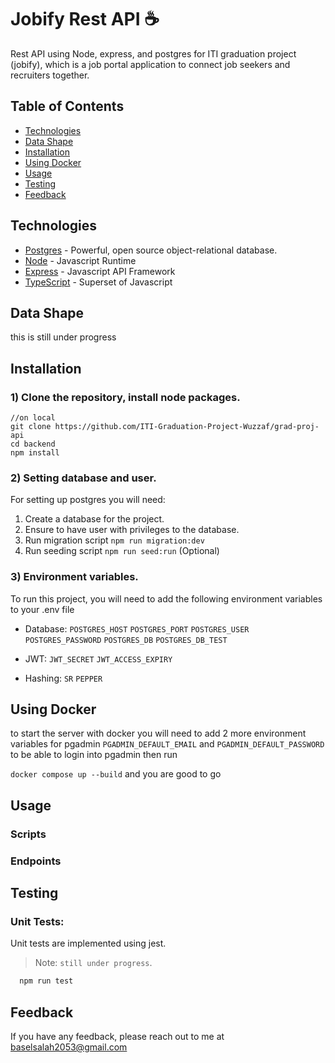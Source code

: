 # Jobify Rest API ☕

Rest API using Node, express, and postgres for ITI graduation project (jobify), which is a job portal application to connect job seekers and recruiters together.

## Table of Contents

- [Technologies](#technologies)
- [Data Shape](#data-shape)
- [Installation](#installation)
- [Using Docker](#using-docker)
- [Usage](#usage)
- [Testing](#testing)
- [Feedback](#feedback)

## Technologies

- [Postgres](https://www.postgresql.org/) - Powerful, open source object-relational database.
- [Node](https://nodejs.org) - Javascript Runtime
- [Express](https://expressjs.com/) - Javascript API Framework
- [TypeScript](https://www.typescriptlang.org/) - Superset of Javascript

## Data Shape

this is still under progress

## Installation

### 1) Clone the repository, install node packages.

``` 
//on local
git clone https://github.com/ITI-Graduation-Project-Wuzzaf/grad-proj-api
cd backend
npm install
```

### 2) Setting database and user. 
For setting up postgres you will need:

1. Create a database for the project.
2. Ensure to have user with privileges to the database.
3. Run migration script `npm run migration:dev`
4. Run seeding script `npm run seed:run` (Optional)

### 3) Environment variables.
To run this project, you will need to add the following environment variables to your .env file

- Database: `POSTGRES_HOST`
`POSTGRES_PORT`
`POSTGRES_USER`
`POSTGRES_PASSWORD`
`POSTGRES_DB`
`POSTGRES_DB_TEST`

- JWT:  `JWT_SECRET`
`JWT_ACCESS_EXPIRY`

- Hashing: `SR`
`PEPPER`

## Using Docker
to start the server with docker you will need to add 2 more environment variables for pgadmin
`PGADMIN_DEFAULT_EMAIL`
and
`PGADMIN_DEFAULT_PASSWORD`
to be able to login into pgadmin
then run

 `docker compose up --build` 
and you are good to go


## Usage

### Scripts

### Endpoints

## Testing

### Unit Tests:

Unit tests are implemented using jest.

> Note: `still under progress`.

```bash
  npm run test
```

## Feedback

If you have any feedback, please reach out to me at baselsalah2053@gmail.com
